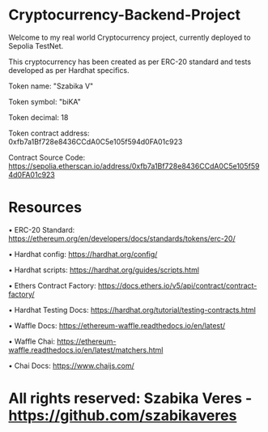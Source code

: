 # Cryptocurrency-Backend-Project

 Welcome to my real world Cryptocurrency project, currently deployed to Sepolia TestNet.

 This cryptocurrency has been created as per ERC-20 standard and tests developed as per Hardhat specifics. 

 Token name: "Szabika V"

 Token symbol: "biKA"

 Token decimal: 18

 Token contract address: 0xfb7a1Bf728e8436CCdA0C5e105f594d0FA01c923

 Contract Source Code: https://sepolia.etherscan.io/address/0xfb7a1Bf728e8436CCdA0C5e105f594d0FA01c923


# Resources

• ERC-20 Standard: https://ethereum.org/en/developers/docs/standards/tokens/erc-20/

• Hardhat config: https://hardhat.org/config/

• Hardhat scripts: https://hardhat.org/guides/scripts.html

• Ethers Contract Factory: https://docs.ethers.io/v5/api/contract/contract-factory/

• Hardhat Testing Docs: https://hardhat.org/tutorial/testing-contracts.html

• Waffle Docs: https://ethereum-waffle.readthedocs.io/en/latest/

• Waffle Chai: https://ethereum-waffle.readthedocs.io/en/latest/matchers.html

• Chai Docs: https://www.chaijs.com/



# All rights reserved: Szabika Veres -  https://github.com/szabikaveres



